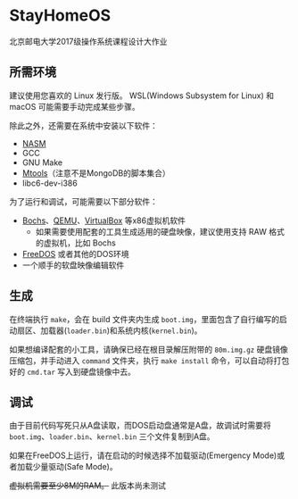 # StayHomeOS

北京邮电大学2017级操作系统课程设计大作业

## 所需环境

建议使用您喜欢的 Linux 发行版。
WSL(Windows Subsystem for Linux) 和 macOS 可能需要手动完成某些步骤。

除此之外，还需要在系统中安装以下软件：

- [NASM](https://www.nasm.us/)
- GCC
- GNU Make
- [Mtools](https://www.gnu.org/software/mtools/manual/mtools.html)（注意不是MongoDB的脚本集合）
- libc6-dev-i386

为了运行和调试，可能需要以下部分软件：

- [Bochs](http://bochs.sourceforge.net/)、[QEMU](https://www.qemu.org/)、[VirtualBox](https://www.virtualbox.org/) 等x86虚拟机软件
  - 如果需要使用配套的工具生成适用的硬盘映像，建议使用支持 RAW 格式的虚拟机，比如 Bochs
- [FreeDOS](http://www.freedos.org/) 或者其他的DOS环境
- 一个顺手的软盘映像编辑软件



## 生成

在终端执行 `make`，会在 build 文件夹内生成 `boot.img`，里面包含了自行编写的启动扇区、加载器(`loader.bin`)和系统内核(`kernel.bin`)。

如果想编译配套的小工具，请确保已经在根目录解压附带的 `80m.img.gz` 硬盘镜像压缩包，并手动进入 `command` 文件夹，执行 `make install` 命令，可以自动将打包好的 `cmd.tar` 写入到硬盘镜像中去。

## 调试

由于目前代码写死只从A盘读取，而DOS启动盘通常是A盘，故调试时需要将 `boot.img`、`loader.bin`、`kernel.bin` 三个文件复制到A盘。

如果在FreeDOS上运行，请在启动的时候选择不加载驱动(Emergency Mode)或者加载少量驱动(Safe Mode)。

~~虚拟机需要至少8M的RAM。~~ 此版本尚未测试
